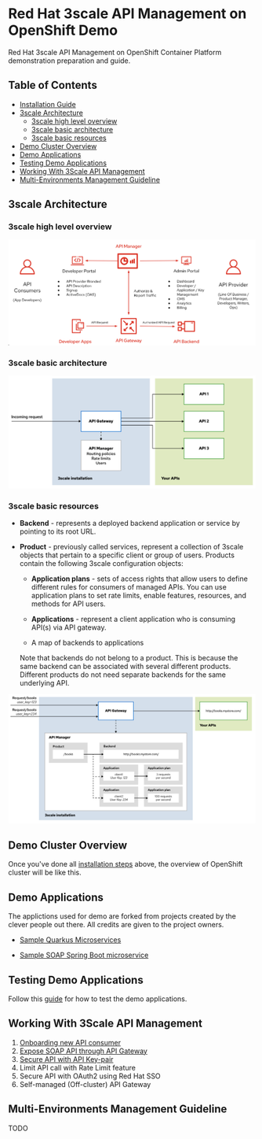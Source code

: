 # Red Hat 3scale API Management on OpenShift Demo

Red Hat 3scale API Management on OpenShift Container Platform demonstration preparation and guide.

## Table of Contents

- [Installation Guide](/documents/installation.md)
- [3scale Architecture](#3scale-architecture)
  - [3scale high level overview](#3scale-high-level-overview)
  - [3scale basic architecture](#3scale-basic-architecture)
  - [3scale basic resources](#3scale-basic-resources)
- [Demo Cluster Overview](#demo-cluster-overview)
- [Demo Applications](#demo-applications)
- [Testing Demo Applications](#testing-demo-applications)
- [Working With 3Scale API Management](#working-with-3scale-api-management)
- [Multi-Environments Management Guideline](#multi-environments-management-guideline)

## 3scale Architecture

### 3scale high level overview

![3scale overview](images/3scale-overview.png)

### 3scale basic architecture

![3scale architecture](images/3scale-architecture.png)

### 3scale basic resources

- **Backend** - represents a deployed backend application or service by pointing to its root URL.

- **Product** - previously called services, represent a collection of 3scale objects that pertain to a specific client or group of users. Products contain the following 3scale configuration objects:

  - **Application plans** - sets of access rights that allow users to define different rules for consumers of managed APIs. You can use application plans to set rate limits, enable features, resources, and methods for API users.

  - **Applications** - represent a client application who is consuming API(s) via API gateway.

  - A map of backends to applications

  Note that backends do not belong to a product. This is because the same backend can be associated with several different products. Different products do not need separate backends for the same underlying API.

![3scale resources](images/3scale-resources.png)

## Demo Cluster Overview

Once you've done all [installation steps](/documents/installation.md) above, the overview of OpenShift cluster will be like this.

## Demo Applications

The applictions used for demo are forked from projects created by the clever people out there. All credits are given to the project owners.

- [Sample Quarkus Microservices](https://github.com/audomsak/sample-quarkus-microservices)

- [Sample SOAP Spring Boot microservice](https://github.com/audomsak/ws-employee-soapcxf)

## Testing Demo Applications

Follow this [guide](documents/testing-application.md) for how to test the demo applications.

## Working With 3Scale API Management

1. [Onboarding new API consumer](documents/onboarding-new-api-consumer.md)
2. [Expose SOAP API through API Gateway](documents/expose-soap-api.md)
3. [Secure API with API Key-pair](documents/secure-with-api-key-pair.md)
4. Limit API call with Rate Limit feature
5. Secure API with OAuth2 using Red Hat SSO
6. Self-managed (Off-cluster) API Gateway

## Multi-Environments Management Guideline

TODO

